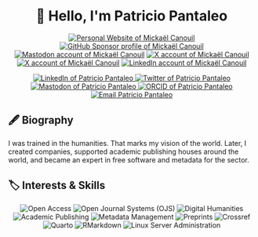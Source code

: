 <h1 align="center">👋 Hello, I'm Patricio Pantaleo</h1>

<p align="center">
  <a href="https://mickael.canouil.fr/"><img alt="Personal Website of Mickaël Canouil" src="https://shields.io/badge/Personal-Website-333" /></a>
  <a href="https://github.com/sponsors/mcanouil"><img alt="GitHub Sponsor profile of Mickaël Canouil" src="https://shields.io/badge/GitHub-Sponsor-333?logo=githubsponsors&logoColor=white" /></a>
  </br>
  <a href="https://fosstodon.org/@MickaelCanouil" rel="me"><img alt="Mastodon account of Mickaël Canouil" src="https://shields.io/badge/Mastodon-MickaelCanouil-333?logo=mastodon&logoColor=white" /></a>
  <a href="https://x.com/MickaelCanouil"><img alt="X account of Mickaël Canouil" src="https://shields.io/badge/X-MickaelCanouil-333?logo=x&logoColor=white" /></a>
  <a href="https://bsky.app/profile/mickael.canouil.fr"><img alt="X account of Mickaël Canouil" src="https://shields.io/badge/BlueSky-mickael.canouil.fr-333?logo=bluesky&logoColor=white" /></a>
  <a href="https://www.linkedin.com/in/mickaelcanouil"><img alt="LinkedIn account of Mickaël Canouil" src="https://shields.io/badge/LinkedIn-mickaelcanouil-333?logo=linkedin&logoColor=white" /></a>
</p>

<p align="center">
  <a href="https://www.linkedin.com/in/patricio-pantaleo" target="_blank">
    <img alt="LinkedIn of Patricio Pantaleo" src="https://shields.io/badge/LinkedIn-patricio--pantaleo-333?logo=linkedin&logoColor=white" />
  </a>
  <a href="https://x.com/PatoPantaleo" target="_blank">
    <img alt="Twitter of Patricio Pantaleo" src="https://shields.io/badge/X-PatoPantaleo-333?logo=x&logoColor=white" />
  </a>
  <a href="https://mastodon.social/@patopantaleo" rel="me" target="_blank">
    <img alt="Mastodon of Patricio Pantaleo" src="https://shields.io/badge/Mastodon-patopantaleo%40mastodon.social-333?logo=mastodon&logoColor=white" />
  </a>
  <a href="https://orcid.org/0000-0002-8104-8975" target="_blank">
    <img alt="ORCID of Patricio Pantaleo" src="https://shields.io/badge/ORCID-0000--0002--8104--8975-333?logo=orcid&logoColor=white" />
  </a>
  <a href="mailto:patricio@paideiastudio.net">
    <img alt="Email Patricio Pantaleo" src="https://shields.io/badge/Email-patricio%40paideiastudio.net-333?logo=gmail&logoColor=white" />
  </a>
</p>

<h2>🖋️ Biography</h2>
<p>
  I was trained in the humanities. That marks my vision of the world. Later, I created companies, supported academic publishing houses around the world, and became an expert in free software and metadata for the sector.
</p>

<h2>🏷️ Interests & Skills</h2>
<p align="center">
  <img alt="Open Access" src="https://shields.io/badge/-Open%20Access-333?style=for-the-badge" />
  <img alt="Open Journal Systems (OJS)" src="https://shields.io/badge/-OJS-333?style=for-the-badge" />
  <img alt="Digital Humanities" src="https://shields.io/badge/-Digital%20Humanities-333?style=for-the-badge" />
  <img alt="Academic Publishing" src="https://shields.io/badge/-Academic%20Publishing-333?style=for-the-badge" />
  <img alt="Metadata Management" src="https://shields.io/badge/-Metadata%20Management-333?style=for-the-badge" />
  <img alt="Preprints" src="https://shields.io/badge/-Preprints-333?style=for-the-badge" />
  <img alt="Crossref" src="https://shields.io/badge/-Crossref-333?style=for-the-badge" />
  <img alt="Quarto" src="https://shields.io/badge/-Quarto-333?style=for-the-badge" />
  <img alt="RMarkdown" src="https://shields.io/badge/-RMarkdown-333?style=for-the-badge" />
  <img alt="Linux Server Administration" src="https://shields.io/badge/-Linux%20Server%20Administration-333?style=for-the-badge" />
</p>

